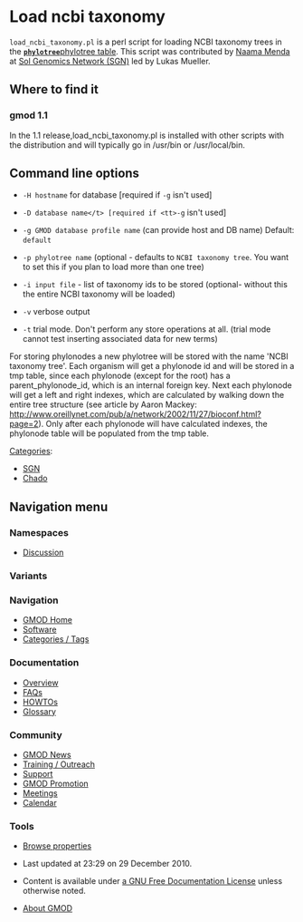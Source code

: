 



<span id="top"></span>




# <span dir="auto">Load ncbi taxonomy</span>









`load_ncbi_taxonomy.pl` is a perl script for loading NCBI taxonomy trees
in the
[**`phylotree`**](Chado_Phylogeny_Module#Table:_phylotree "Chado Phylogeny Module")[phylotree
table](Chado_Phylogeny_Module#Table:_phylotree "Chado Phylogeny Module").
This script was contributed by [Naama
Menda](User%3ANaamaMenda "User%3ANaamaMenda") at
<a href="http://www.sgn.cornell.edu/" class="external text"
rel="nofollow">Sol Genomics Network (SGN)</a> led by Lukas Mueller.

## <span id="Where_to_find_it" class="mw-headline">Where to find it</span>

### <span id="gmod_1.1" class="mw-headline">gmod 1.1</span>

In the 1.1 release,load_ncbi_taxonomy.pl is installed with other scripts
with the distribution and will typically go in /usr/bin or
/usr/local/bin.

## <span id="Command_line_options" class="mw-headline">Command line options</span>

- `-H hostname` for database \[required if `-g` isn't used\]

<!-- -->

- `-D database name</t> [required if <tt>-g` isn't used\]

<!-- -->

- `-g GMOD database profile name` (can provide host and DB name)
  Default: `default`

<!-- -->

- `-p phylotree name` (optional - defaults to `NCBI taxonomy tree`. You
  want to set this if you plan to load more than one tree)

<!-- -->

- `-i input file` - list of taxonomy ids to be stored (optional- without
  this the entire NCBI taxonomy will be loaded)

<!-- -->

- `-v` verbose output

<!-- -->

- `-t` trial mode. Don't perform any store operations at all. (trial
  mode cannot test inserting associated data for new terms)

For storing phylonodes a new phylotree will be stored with the name
'NCBI taxonomy tree'. Each organism will get a phylonode id and will be
stored in a tmp table, since each phylonode (except for the root) has a
parent_phylonode_id, which is an internal foreign key. Next each
phylonode will get a left and right indexes, which are calculated by
walking down the entire tree structure (see article by Aaron Mackey: <a
href="http://www.oreillynet.com/pub/a/network/2002/11/27/bioconf.html?page=2"
class="external free"
rel="nofollow">http://www.oreillynet.com/pub/a/network/2002/11/27/bioconf.html?page=2</a>).
Only after each phylonode will have calculated indexes, the phylonode
table will be populated from the tmp table.




[Categories](Special%3ACategories "Special%3ACategories"):

- [SGN](Category%3ASGN "Category%3ASGN")
- [Chado](Category%3AChado "Category%3AChado")






## Navigation menu



### Namespaces


- <span id="ca-talk"><a
  href="http://gmod.org/mediawiki/index.php?title=Talk:Load_ncbi_taxonomy&amp;action=edit&amp;redlink=1"
  accesskey="t"
  title="Discussion about the content page [t]">Discussion</a></span>


### 

### Variants[](#)








<a href="Main_Page"
style="background-image: url(../images/GMOD-cogs.png);"
title="Visit the main page"></a>


### Navigation



- <span id="n-GMOD-Home">[GMOD Home](Main_Page)</span>
- <span id="n-Software">[Software](GMOD_Components)</span>
- <span id="n-Categories-.2F-Tags">[Categories /
  Tags](Categories)</span>




### Documentation



- <span id="n-Overview">[Overview](Overview)</span>
- <span id="n-FAQs">[FAQs](Category%3AFAQ)</span>
- <span id="n-HOWTOs">[HOWTOs](Category%3AHOWTO)</span>
- <span id="n-Glossary">[Glossary](Glossary)</span>




### Community



- <span id="n-GMOD-News">[GMOD News](GMOD_News)</span>
- <span id="n-Training-.2F-Outreach">[Training /
  Outreach](Training_and_Outreach)</span>
- <span id="n-Support">[Support](Support)</span>
- <span id="n-GMOD-Promotion">[GMOD Promotion](GMOD_Promotion)</span>
- <span id="n-Meetings">[Meetings](Meetings)</span>
- <span id="n-Calendar">[Calendar](Calendar)</span>




### Tools

- <span id="t-smwbrowselink"><a href="Special%3ABrowse/Load_ncbi_taxonomy" rel="smw-browse">Browse
  properties</a></span>



- <span id="footer-info-lastmod">Last updated at 23:29 on 29 December
  2010.</span>
<!-- - <span id="footer-info-viewcount">11,778 page views.</span> -->
- <span id="footer-info-copyright">Content is available under
  <a href="http://www.gnu.org/licenses/fdl-1.3.html" class="external"
  rel="nofollow">a GNU Free Documentation License</a> unless otherwise
  noted.</span>

<!-- -->

- <span id="footer-places-about">[About
  GMOD](GMOD%3AAbout "GMOD%3AAbout")</span>

<!-- -->




